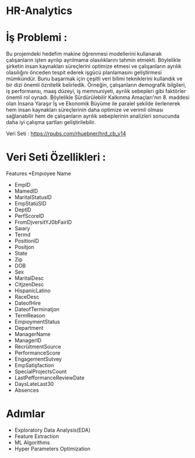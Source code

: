 # HR-Analytics

# İş Problemi :
Bu projemdeki hedefim makine öğrenmesi modellerini kullanarak çalışanların işten ayrılıp ayrılmama olasılıklarını tahmin etmekti. 
Böylelikle şirketin insan kaynakları süreçlerini optimize etmesi ve çalışanların ayrılık olasılığını önceden tespit ederek işgücü planlamasını geliştirmesi mümkündür. Bunu başarmak için çeşitli veri bilimi tekniklerini kullandık ve bir dizi önemli öznitelik belirledik. Örneğin, çalışanların demografik bilgileri, iş performansı, maaş düzeyi, iş memnuniyeti, ayrılık sebepleri gibi faktörler önemli rol oynadı. Böylelikle Sürdürülebilir Kalkınma Amaçları'nın 8. maddesi olan İnsana Yaraşır İş ve Ekonomik Büyüme ile paralel şekilde ilerlenerek hem insan kaynakları süreçlerinin daha optimize ve verimli olması sağlanabilir hem de çalışanların ayrılık sebeplerinin analizleri sonucunda daha iyi çalışma şartları geliştirilebilir.

Veri Seti : https://rpubs.com/rhuebner/hrd_cb_v14
# Veri Seti Özellikleri :
Features 
*Empıoyee Name
* EmplD
* MamedID
* MaritaIStatusID
* EmpStatüSID
* DeptlD
* PerfScorelD
* FromDjversitYJ0bFairID
* Saıary
* Termd
* PositionlD
* Positjon
* State
* Zip
* DOB
* Sex
* MaritaIDesc
* CitjzenDesc
* HispanicLatino
* RaceDesc
* DateofHire
* DateofTerminatjon
* TermReason
* EmpıoymentStatus
* Department
* ManagerName
* ManagerID
* RecrüitmentSource
* PerformanceScore
* EngagementSutvey
* EmpSatişfaction
* SpecialProjectsCount
* LastPefformanceReviewDate
* DaysLateLast30
* Absences


# Adımlar 
* Exploratory Data Analysis(EDA)
* Feature Extraction
* ML Algorithms
* Hyper Parameters Optimization
  
